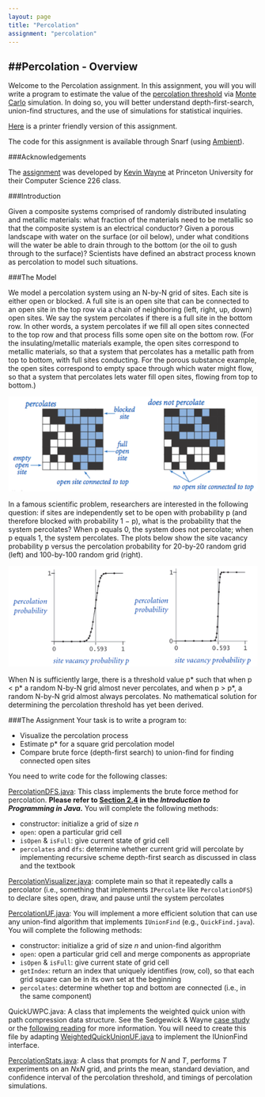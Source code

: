 ```yaml
---
layout: page
title: "Percolation"
assignment: "percolation"
---
```


##Percolation - Overview
---

Welcome to the Percolation assignment. In this assignment, you will you will write a program to estimate the value of the [percolation threshold](http://en.wikipedia.org/wiki/Percolation_thresholds) via [Monte Carlo](http://en.wikipedia.org/wiki/Monte_Carlo_method) simulation. In doing so, you will better understand depth-first-search, union-find structures, and the use of simulations for statistical inquiries.

[Here](/percolation/printer-friendly) is a printer friendly version of this assignment.

The code for this assignment is available through Snarf (using [Ambient](https://www.cs.duke.edu/csed/ambient/)).

###Acknowledgements

The [assignment](http://www.cs.princeton.edu/courses/archive/fall14/cos226/assignments/percolation.html) was developed by [Kevin Wayne](http://www.cs.princeton.edu/~wayne) at Princeton University for their Computer Science 226 class. 

###Introduction

Given a composite systems comprised of randomly distributed insulating and metallic materials: what fraction of the materials need to be metallic so that the composite system is an electrical conductor? Given a porous landscape with water on the surface (or oil below), under what conditions will the water be able to drain through to the bottom (or the oil to gush through to the surface)? Scientists have defined an abstract process known as percolation to model such situations.

###The Model

We model a percolation system using an N-by-N grid of sites. Each site is
either open or blocked. A full site is an open site that can be connected to an open site
in the top row via a chain of neighboring (left, right, up, down) open sites. We say the
system percolates if there is a full site in the bottom row. In other words, a system
percolates if we fill all open sites connected to the top row and that process fills some
open site on the bottom row. (For the insulating/metallic materials example, the open
sites correspond to metallic materials, so that a system that percolates has a metallic
path from top to bottom, with full sites conducting. For the porous substance example,
the open sites correspond to empty space through which water might flow, so that a
system that percolates lets water fill open sites, flowing from top to bottom.)

<img src = "img/explanation_example.PNG" alt = "Percolation example">

In a famous scientific problem, researchers are interested in the following question: if sites
are independently set to be open with probability p (and therefore blocked with
probability 1 − p), what is the probability that the system percolates? When p equals 0, the
system does not percolate; when p equals 1, the system percolates. The plots below show 
the site vacancy probability p versus the percolation probability for 20-by-20 random grid
(left) and 100-by-100 random grid (right).

<img src = "img/pstar_graph.png" alt = "Percolation threshold example">

When N is sufficiently large, there is a threshold value p* such that when p < p* a random N-by-N
grid almost never percolates, and when p > p*, a random N-by-N grid almost always
percolates. No mathematical solution for determining the percolation threshold has yet been derived. 

###The Assignment
Your task is to write a program to:
<ul>
<li>Visualize the percolation process</li>
<li>Estimate p* for a square grid percolation model</li>
<li>Compare brute force (depth-first search) to union-find for finding connected open
sites</li>
</ul>

You need to write code for the following classes:

[PercolationDFS.java](http://www.cs.duke.edu/courses/compsci201/fall14/assign/percolation/code/PercolationDFS.html): This class implements the brute force method for
percolation. <b>Please refer to [Section 2.4](http://introcs.cs.princeton.edu/java/24percolation) in the <i>Introduction to Programming in
Java.</i></b> You will complete the following methods: 
<ul>
<li>constructor: initialize a grid of size <i>n</i> </li>
<li><code>open</code>: open a particular grid cell </li>
<li><code>isOpen</code> & <code>isFull</code>: give current state of grid cell </li>
<li><code>percolates</code> and <code>dfs</code>: determine whether current grid will percolate by
implementing recursive scheme depth-first search as discussed in class and
the textbook  </li></ul>

[PercolationVisualizer.java](http://www.cs.duke.edu/courses/compsci201/fall14/assign/percolation/code/PercolationVisualizer.html): complete main so that it repeatedly calls a
percolator (i.e., something that implements `IPercolate` like `PercolationDFS`) to
declare sites open, draw, and pause until the system percolates 

[PercolationUF.java](http://www.cs.duke.edu/courses/compsci201/fall14/assign/percolation/code/PercolationUF.html): You will implement a more efficient solution that can use
any union-find algorithm that implements `IUnionFind` (e.g., `QuickFind.java`). You will complete the following methods:

<ul>
<li>constructor: initialize a grid of size <i>n</i> and union-find algorithm</li>
<li><code>open</code>: open a particular grid cell and merge components as appropriate</li>
<li><code>isOpen</code> & <code>isFull</code>: give current state of grid cell</li>
<li><code>getIndex</code>: return an index that uniquely identifies (row, col), so that each
grid square can be in its own set at the beginning</li>
<li><code>percolates</code>: determine whether top and bottom are connected (i.e., in the
same component)</li>
</ul>

QuickUWPC.java: A class that implements the weighted quick union with path
compression data structure. See the Sedgewick & Wayne [case study](http://algs4.cs.princeton.edu/15uf/) or the [following
reading](http://www.cs.princeton.edu/courses/archive/fall09/cos226/handouts/Algs3Ch1.pdf) for more information. You will need to create this file by adapting
[WeightedQuickUnionUF.java](http://algs4.cs.princeton.edu/15uf/WeightedQuickUnionUF.java.html) to implement the IUnionFind interface. 

[PercolationStats.java](http://www.cs.duke.edu/courses/compsci201/fall14/assign/percolation/code/PercolationStats.html): A class that prompts for *N* and *T*, performs *T* experiments on an <i>N</i>x<i>N</i>
grid, and prints the mean, standard deviation, and confidence interval of the percolation threshold, and timings of percolation simulations.